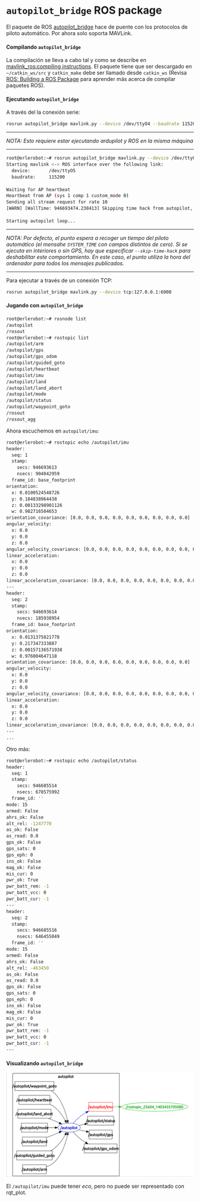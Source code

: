 # `autopilot_bridge` ROS package

El paquete de ROS [autopilot_bridge](https://github.com/mikeclement/autopilot_bridge) hace de puente con los protocolos de piloto automático. Por ahora solo soporta MAVLink.

#### Compilando `autopilot_bridge`

La compilación se lleva a cabo tal y como se describe en [mavlink_ros:compiling instructions](mavlink_ros.md). El paquete tiene que ser descargado en `~/catkin_ws/src` y `catkin_make` debe ser llamado desde `catkin_ws` (Revisa [ROS: Building a ROS Package](../../ros/tutorials/building_a_ros_package.md) para aprender más acerca de compilar paquetes ROS).


#### Ejecutando `autopilot_bridge`

A través del la conexión serie:
```bash
rosrun autopilot_bridge mavlink.py --device /dev/ttyO4 --baudrate 115200 --skip-time-hack
```

---

*NOTA: Esto requiere estar ejecutando ardupilot y ROS en la misma máquina*

---


``` bash
root@erlerobot:~# rosrun autopilot_bridge mavlink.py --device /dev/ttyO5 --baudrate 115200 --skip-time-hack
Starting mavlink <-> ROS interface over the following link:
  device:		/dev/ttyO5
  baudrate:		115200

Waiting for AP heartbeat
Heartbeat from AP (sys 1 comp 1 custom_mode 0)
Sending all stream request for rate 10
[WARN] [WallTime: 946693474.238413] Skipping time hack from autopilot, using saved system time

Starting autopilot loop...

```

----

*NOTA: Por defecto, el punto espera a recoger un tiempo del piloto automático (el mensahe `SYSTEM_TIME` con campos distintos de cero). Si se ejecuta en interiores o sin GPS, hay que especificar `--skip-time-hack` para deshabilitar este comportamiento. En este caso, el punto utiliza la hora del ordenador para todos los mensajes publicados.*

----

Para ejecutar a través de un conexión TCP:
```bash
rosrun autopilot_bridge mavlink.py --device tcp:127.0.0.1:6000
```

#### Jugando con `autopilot_bridge`

```bash
root@erlerobot:~# rosnode list
/autopilot
/rosout
root@erlerobot:~# rostopic list
/autopilot/arm
/autopilot/gps
/autopilot/gps_odom
/autopilot/guided_goto
/autopilot/heartbeat
/autopilot/imu
/autopilot/land
/autopilot/land_abort
/autopilot/mode
/autopilot/status
/autopilot/waypoint_goto
/rosout
/rosout_agg
```

Ahora escuchemos en `autopilot/imu`:

```bash
root@erlerobot:~# rostopic echo /autopilot/imu
header:
  seq: 1
  stamp:
    secs: 946693613
    nsecs: 904042959
  frame_id: base_footprint
orientation:
  x: 0.0100524548726
  y: 0.184838964438
  z: 0.00133298901126
  w: 0.982716504653
orientation_covariance: [0.0, 0.0, 0.0, 0.0, 0.0, 0.0, 0.0, 0.0, 0.0]
angular_velocity:
  x: 0.0
  y: 0.0
  z: 0.0
angular_velocity_covariance: [0.0, 0.0, 0.0, 0.0, 0.0, 0.0, 0.0, 0.0, 0.0]
linear_acceleration:
  x: 0.0
  y: 0.0
  z: 0.0
linear_acceleration_covariance: [0.0, 0.0, 0.0, 0.0, 0.0, 0.0, 0.0, 0.0, 0.0]
---
header:
  seq: 2
  stamp:
    secs: 946693614
    nsecs: 185938954
  frame_id: base_footprint
orientation:
  x: 0.0131375821778
  y: 0.217347333887
  z: 0.00157136571938
  w: 0.976004647118
orientation_covariance: [0.0, 0.0, 0.0, 0.0, 0.0, 0.0, 0.0, 0.0, 0.0]
angular_velocity:
  x: 0.0
  y: 0.0
  z: 0.0
angular_velocity_covariance: [0.0, 0.0, 0.0, 0.0, 0.0, 0.0, 0.0, 0.0, 0.0]
linear_acceleration:
  x: 0.0
  y: 0.0
  z: 0.0
linear_acceleration_covariance: [0.0, 0.0, 0.0, 0.0, 0.0, 0.0, 0.0, 0.0, 0.0]
---
...
```

Otro más:

```bash
root@erlerobot:~# rostopic echo /autopilot/status
header:
  seq: 1
  stamp:
    secs: 946685514
    nsecs: 678575992
  frame_id: ''
mode: 15
armed: False
ahrs_ok: False
alt_rel: -1247770
as_ok: False
as_read: 0.0
gps_ok: False
gps_sats: 0
gps_eph: 0
ins_ok: False
mag_ok: False
mis_cur: 0
pwr_ok: True
pwr_batt_rem: -1
pwr_batt_vcc: 0
pwr_batt_cur: -1
---
header:
  seq: 2
  stamp:
    secs: 946685516
    nsecs: 646455049
  frame_id: ''
mode: 15
armed: False
ahrs_ok: False
alt_rel: -463450
as_ok: False
as_read: 0.0
gps_ok: False
gps_sats: 0
gps_eph: 0
ins_ok: False
mag_ok: False
mis_cur: 0
pwr_ok: True
pwr_batt_rem: -1
pwr_batt_vcc: 0
pwr_batt_cur: -1
---

```

#### Visualizando `autopilot_bridge`

![node-graph](../../img/mavlinkROS/autopilot_bridge_graph.png)

El `/autopilot/imu` puede tener *eco*, pero no puede ser representado con rqt_plot.
